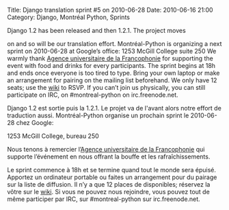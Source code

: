 Title: Django translation sprint #5 on 2010-06-28
Date: 2010-06-16 21:00
Category: Django, Montréal Python, Sprints

<!--:en-->Django 1.2 has been released and then 1.2.1. The project moves
on and so will be our translation effort. Montréal-Python is organizing
a next sprint on 2010-06-28 at Google’s office: 1253 McGill College
suite 250 We warmly thank [Agence universitaire de la Francophonie][]
for supporting the event with food and drinks for every participants.
The sprint begins at 18h and ends once everyone is too tired to type.
Bring your own laptop or make an arrangement for pairing on the mailing
list beforehand. We only have 12 seats; use the [wiki][] to RSVP. If you
can’t join us physically, you can still participate on IRC, on
\#montreal-python on irc.freenode.net.<!--:--><!--:fr-->

Django 1.2 est sortie puis la 1.2.1. Le projet va de l'avant alors notre
effort de traduction aussi. Montréal-Python organise un prochain sprint
le 2010-06-28 chez Google:

1253 McGill College, bureau 250

Nous tenons à remercier l’[Agence universitaire de la Francophonie][]
qui supporte l’événement en nous offrant la bouffe et les
rafraîchissements.

Le sprint commence à 18h et se termine quand tout le monde sera épuisé.
Apportez un ordinateur portable ou faites un arrangement pour du pairage
sur la liste de diffusion. Il n’y a que 12 places de disponibles;
réservez la vôtre sur le [wiki][]. Si vous ne pouvez nous rejoindre,
vous pouvez tout de même participer par IRC, sur \#montreal-python sur
irc.freenode.net.

<!--:-->

</p>

  [Agence universitaire de la Francophonie]: http://www.auf.org
  [wiki]: http://wiki.montrealpython.org/index.php/Translation_of_Django_5
